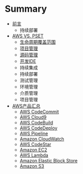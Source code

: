 # Summary

* [前言](README.md)
  * 持续部署
* [AWS VS. PSET](aws-vs-pset.md)
  * [生命周期覆盖范围](aws-vs-pset/sheng-ming-zhou-qi-fu-gai-fan-wei.md)
  * [项目管理](aws-vs-pset/xiang-mu-guan-li.md)
  * [源码管理](aws-vs-pset/yuan-ma-guan-li.md)
  * [开发IDE](aws-vs-pset/kaifa-ide.md)
  * 持续集成
  * 持续部署
  * 测试管理
  * 环境管理
  * 介质管理
  * 项目管理
* [AWS产品汇总](awschan-pin-hui-zong.md)
  * [AWS CodeCommit](aws-codecommit.md)
  * [AWS Cloud9](aws-cloud9.md)
  * [AWS CodeBuild](aws-codebuild.md)
  * [AWS CodeDeploy](aws-codedeploy.md)
  * [AWS Pipeline](aws-pipeline.md)
  * [Amazon CloudWatch](amazon-cloudwatch.md)
  * [AWS CodeStar](aws-codestar.md)
  * [Amazon EC2](amazon-ec2.md)
  * [AWS Lambda](aws-lambda.md)
  * [Amazon Elastic Block Store](amazon-elastic-block-store.md)
  * [Amazon S3](amazon-s3.md)

